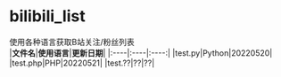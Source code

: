 # bilibili_list
使用各种语言获取B站关注/粉丝列表  
|**文件名**|**使用语言**|**更新日期**|
|:----|:----|:----:|
|test.py|Python|20220520|
|test.php|PHP|20220521|
|test.??|??|??|
